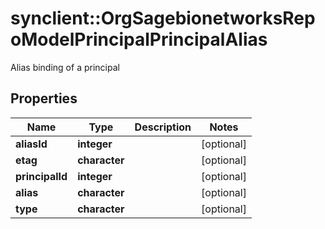 # synclient::OrgSagebionetworksRepoModelPrincipalPrincipalAlias

Alias binding of a principal

## Properties
Name | Type | Description | Notes
------------ | ------------- | ------------- | -------------
**aliasId** | **integer** |  | [optional] 
**etag** | **character** |  | [optional] 
**principalId** | **integer** |  | [optional] 
**alias** | **character** |  | [optional] 
**type** | **character** |  | [optional] 



